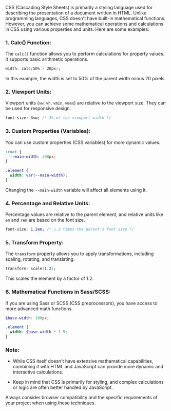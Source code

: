 CSS (Cascading Style Sheets) is primarily a styling language used for describing the presentation of a document written in HTML. Unlike programming languages, CSS doesn't have built-in mathematical functions. However, you can achieve some mathematical operations and calculations in CSS using various properties and units. Here are some examples:

### 1. **Calc() Function:**
The `calc()` function allows you to perform calculations for property values. It supports basic arithmetic operations.

```css
width: calc(50% - 20px);
```

In this example, the width is set to 50% of the parent width minus 20 pixels.

### 2. **Viewport Units:**
Viewport units (`vw`, `vh`, `vmin`, `vmax`) are relative to the viewport size. They can be used for responsive design.

```css
font-size: 3vw; /* 3% of the viewport width */
```

### 3. **Custom Properties (Variables):**
You can use custom properties (CSS variables) for more dynamic values.

```css
:root {
  --main-width: 300px;
}

.element {
  width: var(--main-width);
}
```

Changing the `--main-width` variable will affect all elements using it.

### 4. **Percentage and Relative Units:**
Percentage values are relative to the parent element, and relative units like `em` and `rem` are based on the font size.

```css
font-size: 1.2em; /* 1.2 times the parent's font size */
```

### 5. **Transform Property:**
The `transform` property allows you to apply transformations, including scaling, rotating, and translating.

```css
transform: scale(1.2);
```

This scales the element by a factor of 1.2.

### 6. **Mathematical Functions in Sass/SCSS:**
If you are using Sass or SCSS (CSS preprocessors), you have access to more advanced math functions.

```scss
$base-width: 100px;

.element {
  width: $base-width * 1.5;
}
```

### Note:
- While CSS itself doesn't have extensive mathematical capabilities, combining it with HTML and JavaScript can provide more dynamic and interactive calculations.

- Keep in mind that CSS is primarily for styling, and complex calculations or logic are often better handled by JavaScript.

Always consider browser compatibility and the specific requirements of your project when using these techniques.